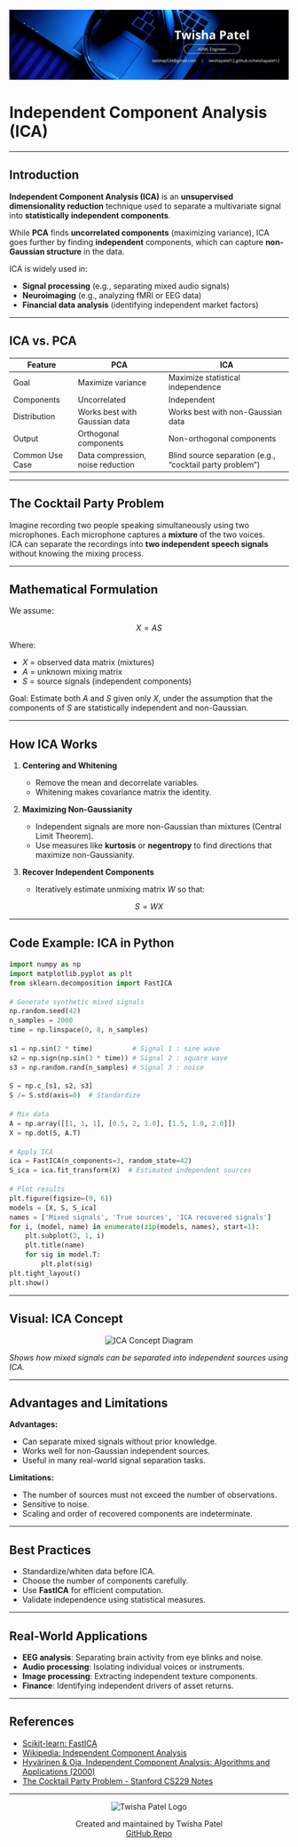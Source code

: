 ![Banner](https://github.com/twishapatel12/AI-ML-Journal/blob/main/assets/aiml-banner.png)

# Independent Component Analysis (ICA)

---

## Introduction

**Independent Component Analysis (ICA)** is an **unsupervised dimensionality reduction** technique used to separate a multivariate signal into **statistically independent components**.  

While **PCA** finds **uncorrelated components** (maximizing variance), ICA goes further by finding **independent** components, which can capture **non-Gaussian structure** in the data.

ICA is widely used in:
- **Signal processing** (e.g., separating mixed audio signals)
- **Neuroimaging** (e.g., analyzing fMRI or EEG data)
- **Financial data analysis** (identifying independent market factors)

---

## ICA vs. PCA

| Feature            | PCA                                  | ICA                                          |
|--------------------|--------------------------------------|----------------------------------------------|
| Goal               | Maximize variance                    | Maximize statistical independence           |
| Components         | Uncorrelated                         | Independent                                  |
| Distribution       | Works best with Gaussian data        | Works best with non-Gaussian data            |
| Output             | Orthogonal components                | Non-orthogonal components                    |
| Common Use Case    | Data compression, noise reduction    | Blind source separation (e.g., “cocktail party problem”) |

---

## The Cocktail Party Problem

Imagine recording two people speaking simultaneously using two microphones. Each microphone captures a **mixture** of the two voices.  
ICA can separate the recordings into **two independent speech signals** without knowing the mixing process.

---

## Mathematical Formulation

We assume:

$$
X = AS
$$

Where:
- $X$ = observed data matrix (mixtures)
- $A$ = unknown mixing matrix
- $S$ = source signals (independent components)

Goal: Estimate both $A$ and $S$ given only $X$, under the assumption that the components of $S$ are statistically independent and non-Gaussian.

---

## How ICA Works

1. **Centering and Whitening**  
   - Remove the mean and decorrelate variables.
   - Whitening makes covariance matrix the identity.

2. **Maximizing Non-Gaussianity**  
   - Independent signals are more non-Gaussian than mixtures (Central Limit Theorem).
   - Use measures like **kurtosis** or **negentropy** to find directions that maximize non-Gaussianity.

3. **Recover Independent Components**  
   - Iteratively estimate unmixing matrix $W$ so that:

$$
S = WX
$$

---

## Code Example: ICA in Python

```python
import numpy as np
import matplotlib.pyplot as plt
from sklearn.decomposition import FastICA

# Generate synthetic mixed signals
np.random.seed(42)
n_samples = 2000
time = np.linspace(0, 8, n_samples)

s1 = np.sin(2 * time)          # Signal 1 : sine wave
s2 = np.sign(np.sin(3 * time)) # Signal 2 : square wave
s3 = np.random.rand(n_samples) # Signal 3 : noise

S = np.c_[s1, s2, s3]
S /= S.std(axis=0)  # Standardize

# Mix data
A = np.array([[1, 1, 1], [0.5, 2, 1.0], [1.5, 1.0, 2.0]])
X = np.dot(S, A.T)

# Apply ICA
ica = FastICA(n_components=3, random_state=42)
S_ica = ica.fit_transform(X)  # Estimated independent sources

# Plot results
plt.figure(figsize=(9, 6))
models = [X, S, S_ica]
names = ['Mixed signals', 'True sources', 'ICA recovered signals']
for i, (model, name) in enumerate(zip(models, names), start=1):
    plt.subplot(3, 1, i)
    plt.title(name)
    for sig in model.T:
        plt.plot(sig)
plt.tight_layout()
plt.show()
````

---

## Visual: ICA Concept

<p align="center">
  <img src="https://github.com/twishapatel12/AI-ML-Journal/blob/main/assets/ica-concept.png" alt="ICA Concept Diagram" width="500"/>
</p>

*Shows how mixed signals can be separated into independent sources using ICA.*

---

## Advantages and Limitations

**Advantages:**

* Can separate mixed signals without prior knowledge.
* Works well for non-Gaussian independent sources.
* Useful in many real-world signal separation tasks.

**Limitations:**

* The number of sources must not exceed the number of observations.
* Sensitive to noise.
* Scaling and order of recovered components are indeterminate.

---

## Best Practices

* Standardize/whiten data before ICA.
* Choose the number of components carefully.
* Use **FastICA** for efficient computation.
* Validate independence using statistical measures.

---

## Real-World Applications

* **EEG analysis**: Separating brain activity from eye blinks and noise.
* **Audio processing**: Isolating individual voices or instruments.
* **Image processing**: Extracting independent texture components.
* **Finance**: Identifying independent drivers of asset returns.

---

## References

* [Scikit-learn: FastICA](https://scikit-learn.org/stable/modules/generated/sklearn.decomposition.FastICA.html)
* [Wikipedia: Independent Component Analysis](https://en.wikipedia.org/wiki/Independent_component_analysis)
* [Hyvärinen & Oja, Independent Component Analysis: Algorithms and Applications (2000)](https://www.cs.helsinki.fi/u/ahyvarin/papers/NN00new.pdf)
* [The Cocktail Party Problem - Stanford CS229 Notes](https://cs229.stanford.edu/notes2021fall/cs229-notes10.pdf)

---

<p align="center">
  <img src="https://github.com/twishapatel12/AI-ML-Journal/blob/main/assets/twisha-patel-logo.png" alt="Twisha Patel Logo" width="80"/>
</p>
<p align="center">
  Created and maintained by Twisha Patel  
  <br>
  <a href="https://github.com/twishapatel12/AI-ML-Journal">GitHub Repo</a>
</p>